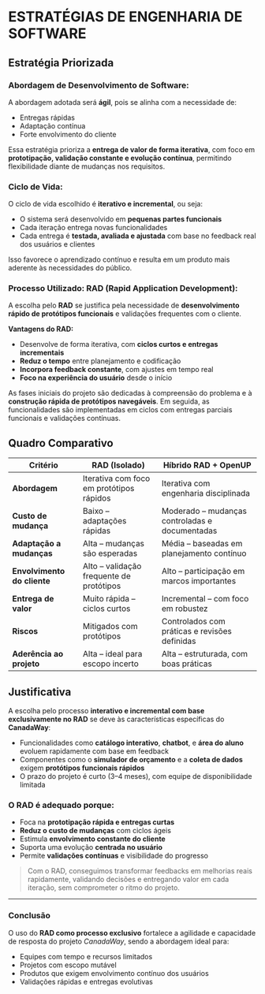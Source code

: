 # ESTRATÉGIAS DE ENGENHARIA DE SOFTWARE

## Estratégia Priorizada

### Abordagem de Desenvolvimento de Software:
A abordagem adotada será **ágil**, pois se alinha com a necessidade de:

- Entregas rápidas
- Adaptação contínua
- Forte envolvimento do cliente

Essa estratégia prioriza a **entrega de valor de forma iterativa**, com foco em **prototipação, validação constante e evolução contínua**, permitindo flexibilidade diante de mudanças nos requisitos.


### Ciclo de Vida:
O ciclo de vida escolhido é **iterativo e incremental**, ou seja:

- O sistema será desenvolvido em **pequenas partes funcionais**
- Cada iteração entrega novas funcionalidades
- Cada entrega é **testada, avaliada e ajustada** com base no feedback real dos usuários e clientes

Isso favorece o aprendizado contínuo e resulta em um produto mais aderente às necessidades do público.


### Processo Utilizado: RAD (Rapid Application Development):
A escolha pelo **RAD** se justifica pela necessidade de **desenvolvimento rápido de protótipos funcionais** e validações frequentes com o cliente.

**Vantagens do RAD:**

- Desenvolve de forma iterativa, com **ciclos curtos e entregas incrementais**
- **Reduz o tempo** entre planejamento e codificação
- **Incorpora feedback constante**, com ajustes em tempo real
- **Foco na experiência do usuário** desde o início

As fases iniciais do projeto são dedicadas à compreensão do problema e à **construção rápida de protótipos navegáveis**. Em seguida, as funcionalidades são implementadas em ciclos com entregas parciais funcionais e validações contínuas.


## Quadro Comparativo

| Critério                   | RAD (Isolado)                           | Híbrido RAD + OpenUP                           |
|---------------------------|------------------------------------------|-------------------------------------------------|
| **Abordagem**             | Iterativa com foco em protótipos rápidos | Iterativa com engenharia disciplinada           |
| **Custo de mudança**      | Baixo – adaptações rápidas               | Moderado – mudanças controladas e documentadas  |
| **Adaptação a mudanças**  | Alta – mudanças são esperadas            | Média – baseadas em planejamento contínuo       |
| **Envolvimento do cliente** | Alto – validação frequente de protótipos | Alto – participação em marcos importantes       |
| **Entrega de valor**      | Muito rápida – ciclos curtos             | Incremental – com foco em robustez              |
| **Riscos**                | Mitigados com protótipos                 | Controlados com práticas e revisões definidas   |
| **Aderência ao projeto**  | Alta – ideal para escopo incerto         | Alta – estruturada, com boas práticas           |

## Justificativa

A escolha pelo processo **interativo e incremental com base exclusivamente no RAD** se deve às características específicas do **CanadaWay**:

- Funcionalidades como **catálogo interativo**, **chatbot**, e **área do aluno** evoluem rapidamente com base em feedback
- Componentes como o **simulador de orçamento** e a **coleta de dados** exigem **protótipos funcionais rápidos**
- O prazo do projeto é curto (3–4 meses), com equipe de disponibilidade limitada

### O RAD é adequado porque:

- Foca na **prototipação rápida e entregas curtas**
- **Reduz o custo de mudanças** com ciclos ágeis
- Estimula **envolvimento constante do cliente**
- Suporta uma evolução **centrada no usuário**
- Permite **validações contínuas** e visibilidade do progresso

> Com o RAD, conseguimos transformar feedbacks em melhorias reais rapidamente, validando decisões e entregando valor em cada iteração, sem comprometer o ritmo do projeto.

---

### Conclusão

O uso do **RAD como processo exclusivo** fortalece a agilidade e capacidade de resposta do projeto *CanadaWay*, sendo a abordagem ideal para:

- Equipes com tempo e recursos limitados
- Projetos com escopo mutável
- Produtos que exigem envolvimento contínuo dos usuários
- Validações rápidas e entregas evolutivas
